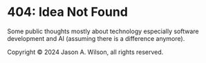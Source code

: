 #  404: Idea Not Found

Some public thoughts mostly about technology especially software development and AI (assuming there is a difference anymore).






Copyright © 2024 Jason A. Wilson, all rights reserved.
